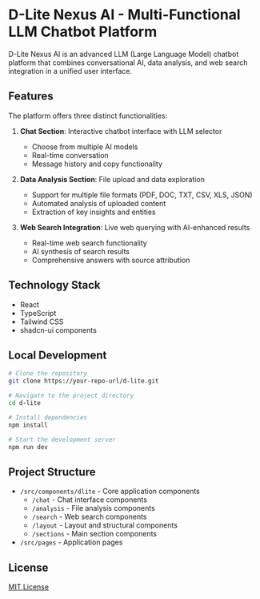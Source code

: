 
# D-Lite Nexus AI - Multi-Functional LLM Chatbot Platform

D-Lite Nexus AI is an advanced LLM (Large Language Model) chatbot platform that combines conversational AI, data analysis, and web search integration in a unified user interface.

## Features

The platform offers three distinct functionalities:

1. **Chat Section**: Interactive chatbot interface with LLM selector
   - Choose from multiple AI models
   - Real-time conversation
   - Message history and copy functionality

2. **Data Analysis Section**: File upload and data exploration
   - Support for multiple file formats (PDF, DOC, TXT, CSV, XLS, JSON)
   - Automated analysis of uploaded content
   - Extraction of key insights and entities

3. **Web Search Integration**: Live web querying with AI-enhanced results
   - Real-time web search functionality
   - AI synthesis of search results
   - Comprehensive answers with source attribution

## Technology Stack

- React
- TypeScript
- Tailwind CSS
- shadcn-ui components

## Local Development

```bash
# Clone the repository
git clone https://your-repo-url/d-lite.git

# Navigate to the project directory
cd d-lite

# Install dependencies
npm install

# Start the development server
npm run dev
```

## Project Structure

- `/src/components/dlite` - Core application components
  - `/chat` - Chat interface components
  - `/analysis` - File analysis components
  - `/search` - Web search components
  - `/layout` - Layout and structural components
  - `/sections` - Main section components
- `/src/pages` - Application pages

## License

[MIT License](LICENSE)
